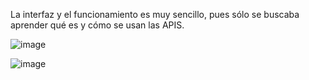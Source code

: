 La interfaz y el funcionamiento es muy sencillo, pues sólo se buscaba aprender qué es y cómo se usan las APIS.

![image](https://github.com/Elizabeth140702/Api/assets/84193277/60a49806-5e6a-4406-b216-2b5a236e0c75)


![image](https://github.com/Elizabeth140702/Api/assets/84193277/2b903641-9ebe-481c-afeb-015f86e54c00)
